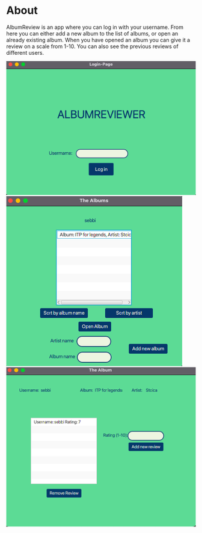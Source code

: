 # About

AlbumReview is an app where you can log in with your username. From here you can either add a new album to the list of albums, or open an already existing album. When you have opened an album you can give it a review on a scale from 1-10. You can also see the previous reviews of different users.

![UI login page](<./docs/assets/UI-R3-login.png>)
![UI Albumlist page](<./docs/assets/UI-R3-albumlist.png>)
![UI Album page](<./docs/assets/UI-R3-album.png>)






